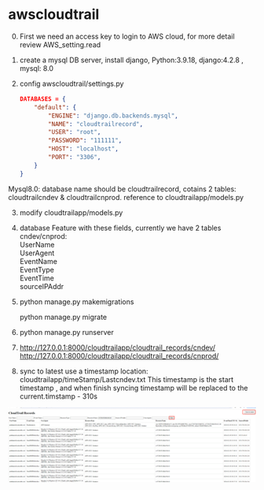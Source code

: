 # awscloudtrail
0. First we need an access key to login to AWS cloud, for more detail review AWS_setting.read

1. create a mysql DB server, install django, Python:3.9.18, django:4.2.8 , mysql: 8.0

2. config awscloudtrail/settings.py
    ```json
    DATABASES = {
        "default": {
            "ENGINE": "django.db.backends.mysql",
            "NAME": "cloudtrailrecord",
            "USER": "root",
            "PASSWORD": "111111",
            "HOST": "localhost",
            "PORT": "3306",
        }
    }
  Mysql8.0: database name should be cloudtrailrecord, cotains 2 tables: cloudtrailcndev & cloudtrailcnprod. reference to cloudtrailapp/models.py


3. modify cloudtrailapp/models.py

4. database Feature with these fields, currently we have 2 tables cndev/cnprod:<br>
    UserName<br>
    UserAgent<br>
    EventName<br>
    EventType<br>
    EventTime<br>
    sourceIPAddr<br>

5. python manage.py makemigrations

   python manage.py migrate

6. python manage.py runserver

7. http://127.0.0.1:8000/cloudtrailapp/cloudtrail_records/cndev/ <br>
   http://127.0.0.1:8000/cloudtrailapp/cloudtrail_records/cnprod/

8. sync to latest use a timestamp location: cloudtrailapp/timeStamp/Lastcndev.txt
    This timestamp is the start timestamp , and when finish syncing timestamp will be replaced to the 
    current.timstamp - 310s

![Code Demo](./images/results.gif)